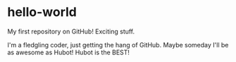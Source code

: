 hello-world
===========

My first repository on GitHub! Exciting stuff.

I'm a fledgling coder, just getting the hang of GitHub. Maybe someday I'll be as awesome as Hubot! Hubot is the BEST!
